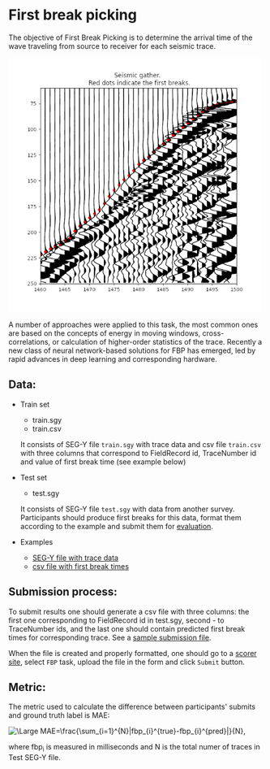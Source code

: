 #  First break picking

The objective of First Break Picking is to determine the arrival time of the wave traveling from source to receiver for each seismic trace.

<img src="./imgs/fbp.png" alt="FBP example" width="500"/>

A number of approaches were applied to this task, the most common ones are based on the concepts of energy in moving windows, cross-correlations, or calculation of higher-order statistics of the trace. Recently a new class of neural network-based solutions for FBP has emerged, led by rapid advances in deep learning and corresponding hardware.

## Data:

* Train set

	- train.sgy
	- train.csv

	It consists of SEG-Y file `train.sgy` with trace data and csv file `train.csv` with three columns that correspond to FieldRecord id, TraceNumber id and value of first break time (see example below)

* Test set

	- test.sgy

	It consists of SEG-Y file `test.sgy` with data from another survey. Participants should produce first breaks for this data, format them according to the example and submit them for [evaluation](http://hackathon.eage-annual-amsterdam.org:8080).

* Examples
	- [SEG-Y file with trace data](./data/example_prestack.sgy)
	- [csv file with first break times](./data/example_picking.csv)

## Submission process:

To submit results one should generate a csv file with three columns: the first one corresponding to FieldRecord id in test.sgy, second - to TraceNumber ids, and the last one should contain predicted first break times for corresponding trace. See a [sample submission file](./data/sample_submission.csv).

When the file is created and properly formatted, one should go to a [scorer site](http://hackathon.eage-annual-amsterdam.org:8080), select `FBP` task,  upload the file in the form and click `Submit` button.


## Metric:

The metric used to calculate the difference between participants' submits and ground truth label is MAE:

![\Large MAE=\frac{\sum_{i=1}^{N}|fbp_{i}^{true}-fbp_{i}^{pred}|}{N}](https://latex.codecogs.com/png.image?\dpi{110}&space;\bg_white&space;\Large&space;MAE=\frac{1}{N}&space;\sum_{i=1}^{N}|fbp_{i}^{true}-fbp_{i}^{pred}|),

where fbp<sub>i</sub> is measured in milliseconds and N is the total numer of traces in Test SEG-Y file.
